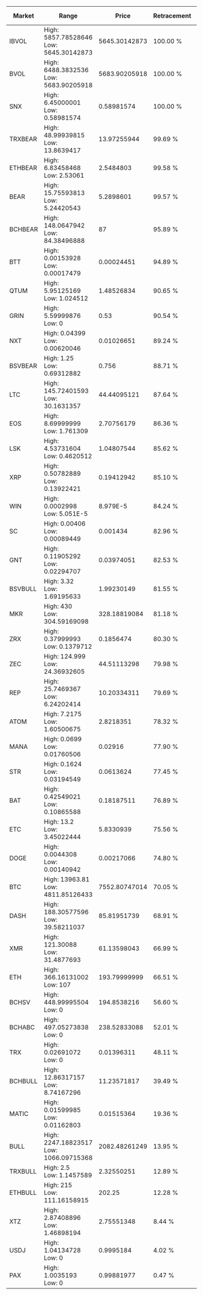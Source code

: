 | Market | Range | Price| Retracement | Doubles to 50% |
| --- | --- | --- | --- | --- |
| IBVOL | High: 5857.78528646<br />Low: 5645.30142873 | 5645.30142873 | 100.00 % | 1.02 |
| BVOL | High: 6488.3832536<br />Low: 5683.90205918 | 5683.90205918 | 100.00 % | 1.07 |
| SNX | High: 6.45000001<br />Low: 0.58981574 | 0.58981574 | 100.00 % | 5.97 |
| TRXBEAR | High: 48.99939815<br />Low: 13.8639417 | 13.97255944 | 99.69 % | 2.25 |
| ETHBEAR | High: 6.83458468<br />Low: 2.53061 | 2.5484803 | 99.58 % | 1.84 |
| BEAR | High: 15.75593813<br />Low: 5.24420543 | 5.2898601 | 99.57 % | 1.98 |
| BCHBEAR | High: 148.0647942<br />Low: 84.38496888 | 87 | 95.89 % | 1.34 |
| BTT | High: 0.00153928<br />Low: 0.00017479 | 0.00024451 | 94.89 % | 3.51 |
| QTUM | High: 5.95125169<br />Low: 1.024512 | 1.48526834 | 90.65 % | 2.35 |
| GRIN | High: 5.59999876<br />Low: 0 | 0.53 | 90.54 % | 5.28 |
| NXT | High: 0.04399<br />Low: 0.00620046 | 0.01026651 | 89.24 % | 2.44 |
| BSVBEAR | High: 1.25<br />Low: 0.69312882 | 0.756 | 88.71 % | 1.29 |
| LTC | High: 145.72401593<br />Low: 30.1631357 | 44.44095121 | 87.64 % | 1.98 |
| EOS | High: 8.69999999<br />Low: 1.761309 | 2.70756179 | 86.36 % | 1.93 |
| LSK | High: 4.53731604<br />Low: 0.4620512 | 1.04807544 | 85.62 % | 2.39 |
| XRP | High: 0.50782889<br />Low: 0.13922421 | 0.19412942 | 85.10 % | 1.67 |
| WIN | High: 0.0002998<br />Low: 5.051E-5 | 8.979E-5 | 84.24 % | 1.95 |
| SC | High: 0.00406<br />Low: 0.00089449 | 0.001434 | 82.96 % | 1.73 |
| GNT | High: 0.11905292<br />Low: 0.02294707 | 0.03974051 | 82.53 % | 1.79 |
| BSVBULL | High: 3.32<br />Low: 1.69195633 | 1.99230149 | 81.55 % | 1.26 |
| MKR | High: 430<br />Low: 304.59169098 | 328.18819084 | 81.18 % | 1.12 |
| ZRX | High: 0.37999993<br />Low: 0.1379712 | 0.1856474 | 80.30 % | 1.40 |
| ZEC | High: 124.999<br />Low: 24.36932605 | 44.51113298 | 79.98 % | 1.68 |
| REP | High: 25.7469367<br />Low: 6.24202414 | 10.20334311 | 79.69 % | 1.57 |
| ATOM | High: 7.2175<br />Low: 1.60500675 | 2.8218351 | 78.32 % | 1.56 |
| MANA | High: 0.0699<br />Low: 0.01760506 | 0.02916 | 77.90 % | 1.50 |
| STR | High: 0.1624<br />Low: 0.03194549 | 0.0613624 | 77.45 % | 1.58 |
| BAT | High: 0.42549021<br />Low: 0.10865588 | 0.18187511 | 76.89 % | 1.47 |
| ETC | High: 13.2<br />Low: 3.45022444 | 5.8330939 | 75.56 % | 1.43 |
| DOGE | High: 0.0044308<br />Low: 0.00140942 | 0.00217066 | 74.80 % | 1.35 |
| BTC | High: 13963.81<br />Low: 4811.85126433 | 7552.80747014 | 70.05 % | 1.24 |
| DASH | High: 188.30577596<br />Low: 39.58211037 | 85.81951739 | 68.91 % | 1.33 |
| XMR | High: 121.30088<br />Low: 31.4877693 | 61.13598043 | 66.99 % | 1.25 |
| ETH | High: 366.16131002<br />Low: 107 | 193.79999999 | 66.51 % | 1.22 |
| BCHSV | High: 448.99995504<br />Low: 0 | 194.8538216 | 56.60 % | 1.15 |
| BCHABC | High: 497.05273838<br />Low: 0 | 238.52833088 | 52.01 % | 1.04 |
| TRX | High: 0.02691072<br />Low: 0 | 0.01396311 | 48.11 % | 0.00 |
| BCHBULL | High: 12.86317157<br />Low: 8.74167296 | 11.23571817 | 39.49 % | 0.00 |
| MATIC | High: 0.01599985<br />Low: 0.01162803 | 0.01515364 | 19.36 % | 0.00 |
| BULL | High: 2247.18823517<br />Low: 1066.09715368 | 2082.48261249 | 13.95 % | 0.00 |
| TRXBULL | High: 2.5<br />Low: 1.1457589 | 2.32550251 | 12.89 % | 0.00 |
| ETHBULL | High: 215<br />Low: 111.16158915 | 202.25 | 12.28 % | 0.00 |
| XTZ | High: 2.87408896<br />Low: 1.46898194 | 2.75551348 | 8.44 % | 0.00 |
| USDJ | High: 1.04134728<br />Low: 0 | 0.9995184 | 4.02 % | 0.00 |
| PAX | High: 1.0035193<br />Low: 0 | 0.99881977 | 0.47 % | 0.00 |
